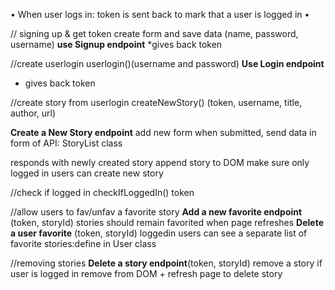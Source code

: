 •	When user logs in: token is sent back to mark that a user is logged in
•	

// signing up & get token
create form and save data (name, password, username)
**use Signup endpoint**
*gives back token

//create userlogin
userlogin()(username and password)
**Use Login endpoint**
* gives back token


//create story from userlogin
createNewStory() (token, username, title, author, url)

**Create a New Story endpoint**
add new form
when submitted, send data in form of API: StoryList class

responds with newly created story
append story to DOM
make sure only logged in users can create new story

//check if logged in
 checkIfLoggedIn()
token 


//allow users to fav/unfav a favorite story
**Add a new favorite endpoint** (token, storyId)
stories should remain favorited when page refreshes
**Delete a user favorite** (token, storyId)
loggedin users can see a separate list of favorite stories:define in User class

//removing stories
**Delete a story endpoint**(token, storyId)
remove a story if user is logged in
remove from DOM + refresh page to delete story
